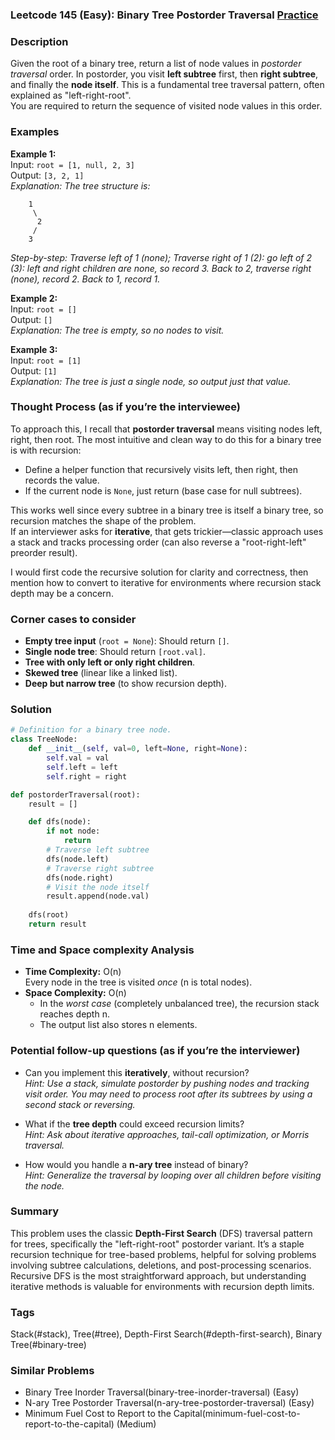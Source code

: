 ### Leetcode 145 (Easy): Binary Tree Postorder Traversal [Practice](https://leetcode.com/problems/binary-tree-postorder-traversal)

### Description  
Given the root of a binary tree, return a list of node values in *postorder traversal* order. In postorder, you visit **left subtree** first, then **right subtree**, and finally the **node itself**. This is a fundamental tree traversal pattern, often explained as "left-right-root".  
You are required to return the sequence of visited node values in this order.

### Examples  

**Example 1:**  
Input: `root = [1, null, 2, 3]`  
Output: `[3, 2, 1]`  
*Explanation: The tree structure is:*
```
    1
     \
      2
     /
    3
```
*Step-by-step: Traverse left of 1 (none); Traverse right of 1 (2): go left of 2 (3): left and right children are none, so record 3. Back to 2, traverse right (none), record 2. Back to 1, record 1.*

**Example 2:**  
Input: `root = []`  
Output: `[]`  
*Explanation: The tree is empty, so no nodes to visit.*

**Example 3:**  
Input: `root = [1]`  
Output: `[1]`  
*Explanation: The tree is just a single node, so output just that value.*

### Thought Process (as if you’re the interviewee)  
To approach this, I recall that **postorder traversal** means visiting nodes left, right, then root. The most intuitive and clean way to do this for a binary tree is with recursion:
- Define a helper function that recursively visits left, then right, then records the value.
- If the current node is `None`, just return (base case for null subtrees).

This works well since every subtree in a binary tree is itself a binary tree, so recursion matches the shape of the problem.  
If an interviewer asks for **iterative**, that gets trickier—classic approach uses a stack and tracks processing order (can also reverse a "root-right-left" preorder result).

I would first code the recursive solution for clarity and correctness, then mention how to convert to iterative for environments where recursion stack depth may be a concern.

### Corner cases to consider  
- **Empty tree input** (`root = None`): Should return `[]`.
- **Single node tree**: Should return `[root.val]`.
- **Tree with only left or only right children**.
- **Skewed tree** (linear like a linked list).
- **Deep but narrow tree** (to show recursion depth).

### Solution

```python
# Definition for a binary tree node.
class TreeNode:
    def __init__(self, val=0, left=None, right=None):
        self.val = val
        self.left = left
        self.right = right

def postorderTraversal(root):
    result = []

    def dfs(node):
        if not node:
            return
        # Traverse left subtree
        dfs(node.left)
        # Traverse right subtree
        dfs(node.right)
        # Visit the node itself
        result.append(node.val)
    
    dfs(root)
    return result
```

### Time and Space complexity Analysis  

- **Time Complexity:** O(n)  
  Every node in the tree is visited *once* (n is total nodes).  
- **Space Complexity:** O(n)  
  - In the *worst case* (completely unbalanced tree), the recursion stack reaches depth n.
  - The output list also stores n elements.

### Potential follow-up questions (as if you’re the interviewer)  

- Can you implement this **iteratively**, without recursion?  
  *Hint: Use a stack, simulate postorder by pushing nodes and tracking visit order. You may need to process root after its subtrees by using a second stack or reversing.*

- What if the **tree depth** could exceed recursion limits?  
  *Hint: Ask about iterative approaches, tail-call optimization, or Morris traversal.*

- How would you handle a **n-ary tree** instead of binary?  
  *Hint: Generalize the traversal by looping over all children before visiting the node.*

### Summary  
This problem uses the classic **Depth-First Search** (DFS) traversal pattern for trees, specifically the "left-right-root" postorder variant. It’s a staple recursion technique for tree-based problems, helpful for solving problems involving subtree calculations, deletions, and post-processing scenarios.  
Recursive DFS is the most straightforward approach, but understanding iterative methods is valuable for environments with recursion depth limits.

### Tags
Stack(#stack), Tree(#tree), Depth-First Search(#depth-first-search), Binary Tree(#binary-tree)

### Similar Problems
- Binary Tree Inorder Traversal(binary-tree-inorder-traversal) (Easy)
- N-ary Tree Postorder Traversal(n-ary-tree-postorder-traversal) (Easy)
- Minimum Fuel Cost to Report to the Capital(minimum-fuel-cost-to-report-to-the-capital) (Medium)
